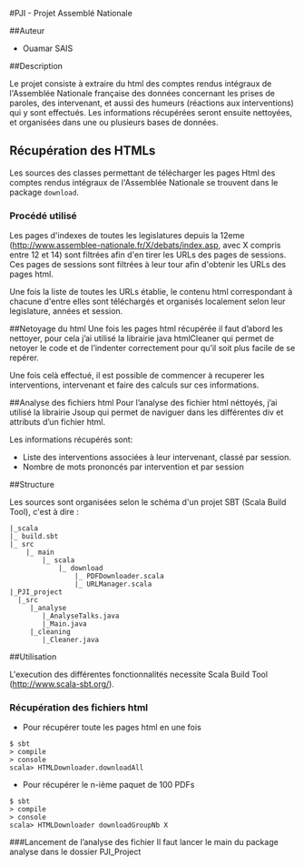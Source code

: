 #PJI - Projet Assemblé Nationale

##Auteur

- Ouamar SAIS

##Description

Le projet consiste à extraire du html des comptes rendus intégraux de l'Assemblée Nationale française des données concernant les prises de paroles, des intervenant, et aussi des humeurs (réactions aux interventions) qui y sont effectués. Les informations récupérées seront ensuite nettoyées, et organisées dans une ou plusieurs bases de données.

## Récupération des HTMLs

Les sources des classes permettant de télécharger les pages Html des comptes rendus intégraux de l'Assemblée Nationale se trouvent dans le package `download`.

### Procédé utilisé

Les pages d'indexes de toutes les legislatures depuis la 12eme (http://www.assemblee-nationale.fr/X/debats/index.asp, avec X compris entre 12 et 14) sont filtrées afin d'en tirer les URLs des pages de sessions. Ces pages de sessions sont filtrées à leur tour afin d'obtenir les URLs des pages html.

Une fois la liste de toutes les URLs établie, le contenu html correspondant à chacune d'entre elles sont téléchargés et organisés localement selon leur legislature, années et session.

##Netoyage du html
Une fois les pages html récupérée il faut d’abord les nettoyer, pour cela j’ai utilisé la librairie java htmlCleaner qui permet de netoyer le code et de l’indenter correctement pour qu’il soit plus facile de se repérer.

Une fois celà effectué, il est possible de commencer à recuperer les interventions, intervenant et faire des calculs sur ces informations.

##Analyse des fichiers html
Pour l’analyse des fichier html néttoyés, j’ai utilisé la librairie Jsoup qui permet de naviguer dans les différentes div et attributs d’un fichier html.

Les informations récupérés sont:
 - Liste des interventions associées à leur intervenant, classé par session.
 - Nombre de mots prononcés par intervention et par session 

##Structure

Les sources sont organisées selon le schéma d'un projet SBT (Scala Build Tool), c'est à dire :

```
|_scala
|_ build.sbt  
|_ src  
	|_ main   
		|_ scala  
			|_ download  
				|_ PDFDownloader.scala  
				|_ URLManager.scala
|_PJI_project
  |_src
     |_analyse
        |_AnalyseTalks.java
        |_Main.java
     |_cleaning
        |_Cleaner.java
```

##Utilisation

L'execution des différentes fonctionnalités necessite Scala Build Tool (http://www.scala-sbt.org/).

### Récupération des fichiers html

* Pour récupérer toute les pages html en une fois

```
$ sbt
> compile
> console
scala> HTMLDownloader.downloadAll
```

* Pour récupérer le n-ième paquet de 100 PDFs

```
$ sbt
> compile
> console
scala> HTMLDownloader downloadGroupNb X
```


###Lancement de l’analyse des fichier
Il faut lancer le main du package analyse dans le dossier PJI_Project

